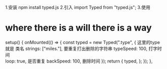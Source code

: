 1.安装
npm install typed.js
2.引入
import Typed from "typed.js";
3.使用
<h1>
          where there is a will there is a <strong class="type">way</strong>
</h1>


 setup() {
    onMounted(() => {
      const typed = new Typed(".type", {      这里的type就是 类名
        strings: ["miles."],   要重复打出删除的字符串
        typeSpeed: 100,    打字时间  
        loop: true,   是否重复
        backSpeed: 100,  删除时间
      });
      return {
        typed,
      };
    });
  },